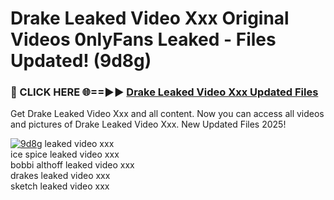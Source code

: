 # Drake Leaked Video Xxx Original Videos 0nlyFans Leaked - Files Updated! (9d8g)

<h3>🔴 CLICK HERE 🌐==►► <a href="https://tinyurl.com/3hn5wdd3" rel="nofollow">Drake Leaked Video Xxx Updated Files</a></h3>

Get Drake Leaked Video Xxx and all content. Now you can access all videos and pictures of Drake Leaked Video Xxx. New Updated Files 2025!

[![9d8g](https://i.imgur.com/4HnBqBT.gif)](https://tinyurl.com/3hn5wdd3)
leaked video xxx<br>
ice spice leaked video xxx<br>
bobbi althoff leaked video xxx<br>
drakes leaked video xxx<br>
sketch leaked video xxx